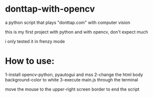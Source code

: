 # donttap-with-opencv
a python script that plays "donttap.com" with computer vision

this is my first project with python and with opencv, don't expect much

i only tested it in frenzy mode
# How to use:
1-install opencv-python, pyautogui and mss
2-change the html body background-color to white
3-execute main.js through the terminal

move the mouse to the upper-right screen border to end the script
